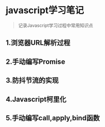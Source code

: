 # javascript学习笔记
> 记录Javascript学习过程中常用知识点

## 1.浏览器URL解析过程
## 2.手动编写Promise
## 3.防抖节流的实现
## 4.Javascript柯里化
## 5.手动编写call,apply,bind函数 
